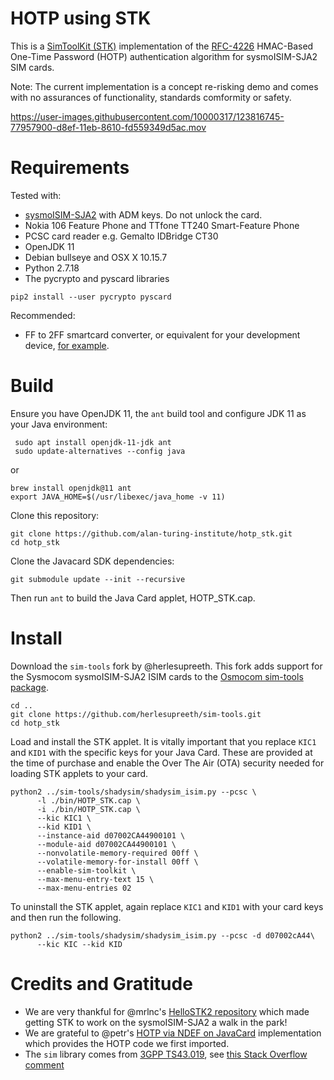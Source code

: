 # HOTP using STK
This is a [SimToolKit (STK)](http://www.bladox.cz/devel-docs/gen_stk.html) implementation of the [RFC-4226](https://datatracker.ietf.org/doc/html/rfc4226) HMAC-Based One-Time Password (HOTP) authentication algorithm for sysmoISIM-SJA2 SIM cards. 

Note: The current implementation is a concept re-risking demo and comes with no assurances of functionality, standards comformity or safety.

https://user-images.githubusercontent.com/10000317/123816745-77957900-d8ef-11eb-8610-fd559349d5ac.mov

# Requirements

Tested with:
* [sysmoISIM-SJA2](http://shop.sysmocom.de/products/sysmoISIM-SJA2) with ADM keys. Do not unlock the card.
* Nokia 106 Feature Phone and TTfone TT240 Smart-Feature Phone
* PCSC card reader e.g. Gemalto IDBridge CT30
* OpenJDK 11
* Debian bullseye and OSX X 10.15.7
* Python 2.7.18
* The pycrypto and pyscard libraries
```
pip2 install --user pycrypto pyscard
```

Recommended:
* FF to 2FF smartcard converter, or equivalent for your development device, [for example](https://www.aliexpress.com/item/32769577127.html?spm=a2g0s.9042311.0.0.5b4b4c4d68yrxs).

# Build

Ensure you have OpenJDK 11, the `ant` build tool and configure JDK 11 as your Java environment:
```
 sudo apt install openjdk-11-jdk ant
 sudo update-alternatives --config java
```
or
```
brew install openjdk@11 ant
export JAVA_HOME=$(/usr/libexec/java_home -v 11)
```

Clone this repository:
```
git clone https://github.com/alan-turing-institute/hotp_stk.git
cd hotp_stk
```

Clone the Javacard SDK dependencies:
```
git submodule update --init --recursive
```

Then run `ant` to build the Java Card applet, HOTP_STK.cap. 


# Install

Download the `sim-tools` fork by @herlesupreeth. This fork adds support for the Sysmocom sysmoISIM-SJA2 ISIM cards to the [Osmocom sim-tools package](git.osmocom.org/sim/sim-tools/).

```
cd ..
git clone https://github.com/herlesupreeth/sim-tools.git
cd hotp_stk
```

Load and install the STK applet. It is vitally important that you replace `KIC1` and `KID1` with the specific keys for your Java Card. These are provided at the time of purchase and enable the Over The Air (OTA) security needed for loading STK applets to your card.

```
python2 ../sim-tools/shadysim/shadysim_isim.py --pcsc \
      -l ./bin/HOTP_STK.cap \
      -i ./bin/HOTP_STK.cap \
      --kic KIC1 \
      --kid KID1 \
      --instance-aid d07002CA44900101 \
      --module-aid d07002CA44900101 \
      --nonvolatile-memory-required 00ff \
      --volatile-memory-for-install 00ff \
      --enable-sim-toolkit \
      --max-menu-entry-text 15 \
      --max-menu-entries 02 
```

To uninstall the STK applet, again replace `KIC1` and `KID1` with your card keys and then run the following.

```
python2 ../sim-tools/shadysim/shadysim_isim.py --pcsc -d d07002cA44\
      --kic KIC --kid KID
```

# Credits and Gratitude

* We are very thankful for @mrlnc's [HelloSTK2 repository](https://github.com/mrlnc/HelloSTK2) which made getting STK to work on the sysmoISIM-SJA2 a walk in the park!
* We are grateful to @petr's [HOTP via NDEF on JavaCard](https://github.com/petrs/hotp_via_ndef) implementation which provides the HOTP code we first imported.
* The `sim` library comes from [3GPP TS43.019](http://www.3gpp.org/ftp/Specs/archive/43_series/43.019/43019-560.zip), see [this Stack Overflow comment](https://stackoverflow.com/a/22471187)